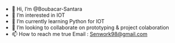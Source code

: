 - 👋 Hi, I’m @Boubacar-Santara
- 👀 I’m interested in IOT
- 🌱 I’m currently learning Python for IOT
- 💞️ I’m looking to collaborate on prototyping & project colaboration
- 📫 How to reach me true Email : Senwork98@gmail.com

<!---
Boubacar-Santara/Boubacar-Santara is a ✨ special ✨ repository because its `README.md` (this file) appears on your GitHub profile.
You can click the Preview link to take a look at your changes.
--->
